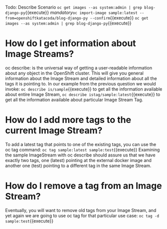 Todo: Describe Scenario
`oc get images --as system:admin | grep blog-django-py`{{execute}}
*mandatory*`oc import-image sample:latest --from=openshiftkatacoda/blog-django-py --confirm`{{execute}}
`oc get images --as system:admin | grep blog-django-py`{{execute}}

# How do I get information about Image Streams?
oc describe: is the universal way of getting a user-readable information about any object in the OpenShift cluster. This will give you general information about the Image Stream and detailed information about all the tags it is pointing to. In our example from the previous question we would invoke:
`oc describe is/sample`{{execute}}
to get all the information available about entire Image Stream,
`oc describe istag/sample:latest`{{execute}}
to get all the information available about particular Image Stream Tag.

# How do I add more tags to the current Image Stream?
To add a latest tag that points to one of the existing tags, you can use the oc tag command:
`oc tag sample:latest sample:test`{{execute}}
Examining the sample ImageStream with oc describe should assure us that we have exactly two tags, one (latest) pointing at the external docker image and another one (test) pointing to a different tag in the same Image Stream.

# How do I remove a tag from an Image Stream?
Eventually, you will want to remove old tags from your Image Stream, and yet again we are going to use oc tag for that particular use case:
`oc tag -d sample:test`{{execute}}